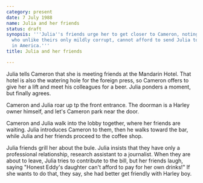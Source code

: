 ```yaml
---
category: present
date: 7 July 1988
name: Julia and her friends
status: draft
synopsis: '''Julia''s friends urge her to get closer to Cameron, noting that her father,
  who unlike theirs only mildly corrupt, cannot afford to send Julia to graduate school
  in America.'''
title: Julia and her friends

---
```




Julia tells Cameron that she is meeting friends at the Mandarin Hotel. That hotel is also the watering hole for the foreign press, so Cameron offers to give her a lift and meet his colleagues for a beer. Julia ponders a moment, but finally agrees. 

Cameron and Julia roar up tp the front entrance. The doorman is a Harley owner himself, and let's Cameron park near the door. 

Cameron and Julia walk into the lobby together,
where her friends are waiting. Julia introduces Cameron to them, then he
walks toward the bar, while Julia and her friends proceed to the coffee shop. 

Julia friends grill her about the bule. Julia insists that they have only a professional relationship, research assistant to a journalist. When they are about to leave, Julia tries to contribute to the bill, but her friends laugh, saying "Honest Eddy's daughter can't afford to pay for her own drinks!" If she
wants to do that, they say, she had better get friendly with Harley
boy.

